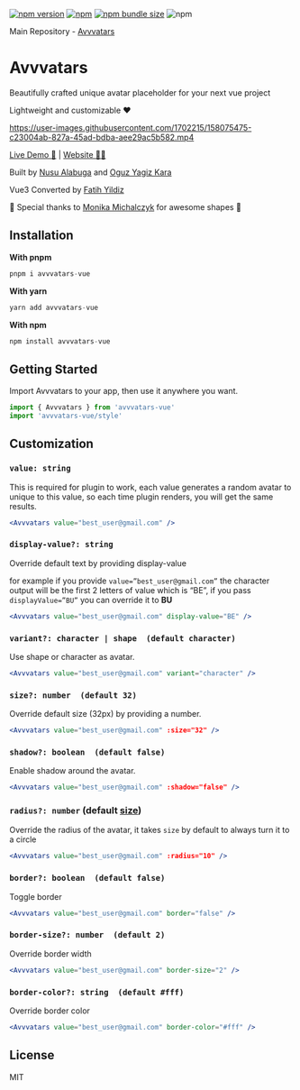 [![npm version](https://badge.fury.io/js/avvvatars-vue.svg)](https://badge.fury.io/js/avvvatars-vue)
[![npm](https://img.shields.io/npm/dt/avvvatars-vue.svg)](https://www.npmjs.com/package/avvvatars-vue)
[![npm bundle size](https://img.shields.io/bundlephobia/minzip/avvvatars-vue.svg)](https://bundlephobia.com/result?p=avvvatars-vue)
![npm](https://img.shields.io/npm/l/avvvatars-vue.svg)

Main Repository - [Avvvatars](https://github.com/nusu/avvvatars)

# Avvvatars

Beautifully crafted unique avatar placeholder for your next vue project

Lightweight and customizable ❤️

https://user-images.githubusercontent.com/1702215/158075475-c23004ab-827a-45ad-bdba-aee29ac5b582.mp4

[Live Demo 🧩](https://avvvatars-demo-nusualabuga.vercel.app/) | [Website 🧘‍♀️](https://avvvatars.com)

Built by [Nusu Alabuga](https://twitter.com/nusualabuga) and [Oguz Yagiz Kara](https://twitter.com/oguzyagizkara)

Vue3 Converted by [Fatih Yildiz](https://twitter.com/0fatihyildiz)

🙏 Special thanks to [Monika Michalczyk](https://www.monikamichalczyk.com/) for awesome shapes 🙏

## Installation

**With pnpm**

```js
pnpm i avvvatars-vue
```

**With yarn**

```js
yarn add avvvatars-vue
```

**With npm**

```js
npm install avvvatars-vue
```

## Getting Started

Import Avvvatars to your app, then use it anywhere you want.

```jsx
import { Avvvatars } from 'avvvatars-vue'
import 'avvvatars-vue/style'
```

## Customization

### `value: string`

This is required for plugin to work, each value generates a random avatar to unique to this value, so each time plugin renders, you will get the same results.

```jsx
<Avvvatars value="best_user@gmail.com" />
```

### `display-value?: string`

Override default text by providing display-value

for example if you provide `value=”best_user@gmail.com”` the character output will be the first 2 letters of value which is “BE”, if you pass `displayValue=”BU”` you can override it to **BU**

```jsx
<Avvvatars value="best_user@gmail.com" display-value="BE" />
```

### `variant?: character | shape  (default character)`

Use shape or character as avatar.

```jsx
<Avvvatars value="best_user@gmail.com" variant="character" />
```

### `size?: number  (default 32)`

Override default size (32px) by providing a number.

```jsx
<Avvvatars value="best_user@gmail.com" :size="32" />
```

### `shadow?: boolean  (default false)`

Enable shadow around the avatar.

```jsx
<Avvvatars value="best_user@gmail.com" :shadow="false" />
```

### `radius?: number` (default [size](https://github.com/nusu/avvvatars#size-number--default-32))

Override the radius of the avatar, it takes `size` by default to always turn it to a circle

```jsx
<Avvvatars value="best_user@gmail.com" :radius="10" />
```

### `border?: boolean  (default false)`

Toggle border

```jsx
<Avvvatars value="best_user@gmail.com" border="false" />
```

### `border-size?: number  (default 2)`

Override border width

```jsx
<Avvvatars value="best_user@gmail.com" border-size="2" />
```

### `border-color?: string  (default #fff)`

Override border color

```jsx
<Avvvatars value="best_user@gmail.com" border-color="#fff" />
```

## License

MIT
